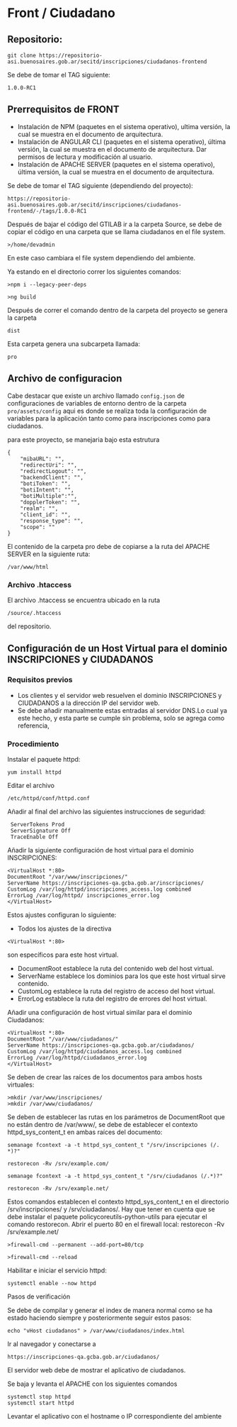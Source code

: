 # Front / Ciudadano
## Repositorio:
```
git clone https://repositorio-asi.buenosaires.gob.ar/secitd/inscripciones/ciudadanos-frontend
```


Se debe de tomar el TAG siguiente: 
```
1.0.0-RC1
```

## Prerrequisitos de FRONT
- Instalación de NPM (paquetes en el sistema operativo), ultima versión, la cual se muestra en el documento de arquitectura.
- Instalación de ANGULAR CLI (paquetes en el sistema operativo), última versión, la cual se muestra en el documento de arquitectura.
Dar permisos de lectura y modificación al usuario.
- Instalación de APACHE SERVER (paquetes en el sistema operativo), última versión, la cual se muestra en el documento de arquitectura.


Se debe de tomar el TAG siguiente (dependiendo del proyecto):
```
https://repositorio-asi.buenosaires.gob.ar/secitd/inscripciones/ciudadanos-frontend/-/tags/1.0.0-RC1
```


Después de bajar el código del GTILAB ir a la carpeta Source, se debe de copiar el código en una carpeta que se llama ciudadanos en el file system.
```
>/home/devadmin 
```

En este caso cambiara el file system dependiendo del ambiente.

Ya estando en el directorio correr los siguientes comandos:

```
>npm i --legacy-peer-deps

>ng build
```
Después de correr el comando dentro de la carpeta del proyecto se genera la carpeta 
```
dist
```
Esta carpeta genera una subcarpeta llamada:
```
pro
```

## Archivo de configuracion

Cabe destacar que existe un archivo llamado `config.json` de configuraciones de variables de entorno dentro de la carpeta `pro/assets/config`
aqui es donde se realiza toda la configuración de variables para la aplicación tanto como para inscripciones como para ciudadanos.

para este proyecto, se manejaria bajo esta estrutura
```
{
    "mibaURL": "",
    "redirectUri": "",
    "redirectLogout": "",
    "backendClient": "",
    "botiToken": "",
    "botiIntent": "",
    "botiMultiple":"",
    "dopplerToken": "",
    "realm": "",
    "client_id": "",
    "response_type": "",
    "scope": ""
}
```

El contenido de la carpeta pro debe de copiarse a la ruta del APACHE SERVER en la siguiente ruta:
```
/var/www/html
```

### Archivo .htaccess
El archivo .htaccess se encuentra ubicado en la ruta 
```
/source/.htaccess
```
del repositorio.

## Configuración de un Host Virtual para el dominio INSCRIPCIONES y CIUDADANOS

### Requisitos previos
- Los clientes y el servidor web resuelven el dominio INSCRIPCIONES y CIUDADANOS a la
dirección IP del servidor web.
- Se debe añadir manualmente estas entradas al servidor DNS.Lo cual ya este hecho, y esta
parte se cumple sin problema, solo se agrega como referencia,

### Procedimiento

Instalar el paquete httpd:
```
yum install httpd
```

Editar el archivo 
```
/etc/httpd/conf/httpd.conf
```


Añadir al final del archivo las siguientes instrucciones de seguridad:
```
 ServerTokens Prod
 ServerSignature Off
 TraceEnable Off
```

Añadir la siguiente configuración de host virtual para el dominio INSCRIPCIONES:
```
<VirtualHost *:80>
DocumentRoot "/var/www/inscripciones/"
ServerName https://inscripciones-qa.gcba.gob.ar/inscripciones/
CustomLog /var/log/httpd/inscripciones_access.log combined
ErrorLog /var/log/httpd/ inscripciones_error.log
</VirtualHost>
```

Estos ajustes configuran lo siguiente:
- Todos los ajustes de la directiva
```
<VirtualHost *:80> 
```
son específicos para este host virtual.
- DocumentRoot establece la ruta del contenido web del host virtual.
- ServerName establece los dominios para los que este host virtual sirve
contenido.
- CustomLog establece la ruta del registro de acceso del host virtual.
- ErrorLog establece la ruta del registro de errores del host virtual.

Añadir una configuración de host virtual similar para el dominio Ciudadanos:
```
<VirtualHost *:80>
DocumentRoot "/var/www/ciudadanos/"
ServerName https://inscripciones-qa.gcba.gob.ar/ciudadanos/
CustomLog /var/log/httpd/ciudadanos_access.log combined
ErrorLog /var/log/httpd/ciudadanos_error.log
</VirtualHost>
```


Se deben de crear las raíces de los documentos para ambos hosts virtuales:

```
>mkdir /var/www/inscripciones/
>mkdir /var/www/ciudadanos/
```

Se deben de establecer las rutas en los parámetros de DocumentRoot que no están dentro
de /var/www/, se debe de establecer el contexto httpd_sys_content_t en ambas raíces del
documento:

```
semanage fcontext -a -t httpd_sys_content_t "/srv/inscripciones (/. *)?"

restorecon -Rv /srv/example.com/

semanage fcontext -a -t httpd_sys_content_t "/srv/ciudadanos (/.*)?"

restorecon -Rv /srv/example.net/
```

Estos comandos establecen el contexto httpd_sys_content_t en el directorio /srv/inscripciones/ y /srv/ciudadanos/.
Hay que tener en cuenta que se debe instalar el paquete policycoreutils-python-utils para
ejecutar el comando restorecon. 
Abrir el puerto 80 en el firewall local:
restorecon -Rv /srv/example.net/
```
>firewall-cmd --permanent --add-port=80/tcp

>firewall-cmd --reload
```
Habilitar e iniciar el servicio httpd:

```
systemctl enable --now httpd
```

Pasos de verificación

Se debe de compilar y generar el index de manera normal como se ha estado haciendo
siempre y posteriormente seguir estos pasos:

```
echo "vHost ciudadanos" > /var/www/ciudadanos/index.html
```

Ir al navegador y conectarse a 
```
https://inscripciones-qa.gcba.gob.ar/ciudadanos/ 
```
El servidor  web debe de mostrar el aplicativo de ciudadanos.

Se baja y levanta el APACHE con los siguientes comandos
```
systemctl stop httpd
systemctl start httpd
```
Levantar el aplicativo con el hostname o IP correspondiente del ambiente
